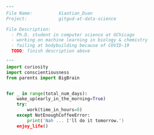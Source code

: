 ```python
"""
File Name:          Xiaotian_Duan
Project:            gitgud-at-data-science

File Description:
  - Ph.D. student in computer science at UChicago
  - working on machine learning in biology & chemistry
  - failing at bodybuilding because of COVID-19
  TODO: finish description above

"""
import curiosity
import conscientiousness
from parents import BigBrain


for _ in range(total_num_days):
    wake_up(early_in_the_morning=True)
    try:
        work(time_in_hours=8)
    except NotEnoughCoffeeError:
        print('Nah ... I'll do it tomorrow.')
    enjoy_life()
```
<!---
maybe some github stats panels for the future?
![Xiaotian Duan's GitHub stats](https://github-readme-stats.vercel.app/api?username=xduan7&show_icons=true&theme=gotham&hide=prs,issues,contribs&count_private=true)
[![Top Langs](https://github-readme-stats.vercel.app/api/top-langs/?username=xduan7&layout=compact)](https://github.com/anuraghazra/github-readme-stats)
-->

